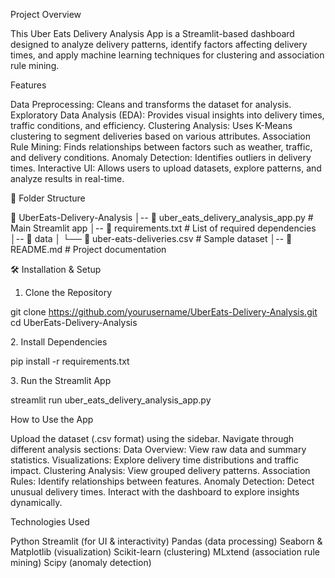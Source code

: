 Project Overview

This Uber Eats Delivery Analysis App is a Streamlit-based dashboard designed to analyze delivery patterns, 
identify factors affecting delivery times, and apply machine learning techniques for
clustering and association rule mining.

Features

Data Preprocessing: Cleans and transforms the dataset for analysis.
Exploratory Data Analysis (EDA): Provides visual insights into delivery times, traffic conditions, and efficiency.
Clustering Analysis: Uses K-Means clustering to segment deliveries based on various attributes.
Association Rule Mining: Finds relationships between factors such as weather, traffic, and delivery conditions.
Anomaly Detection: Identifies outliers in delivery times.
Interactive UI: Allows users to upload datasets, explore patterns, and analyze results in real-time.

📂 Folder Structure

📂 UberEats-Delivery-Analysis
│-- 📄 uber_eats_delivery_analysis_app.py  # Main Streamlit app
│-- 📄 requirements.txt  # List of required dependencies
│-- 📂 data
│   └── 📄 uber-eats-deliveries.csv  # Sample dataset
│-- 📄 README.md  # Project documentation

🛠 Installation & Setup

1. Clone the Repository

git clone https://github.com/yourusername/UberEats-Delivery-Analysis.git
cd UberEats-Delivery-Analysis

2️. Install Dependencies

pip install -r requirements.txt

3️. Run the Streamlit App

streamlit run uber_eats_delivery_analysis_app.py

 How to Use the App

Upload the dataset (.csv format) using the sidebar.
Navigate through different analysis sections:
Data Overview: View raw data and summary statistics.
Visualizations: Explore delivery time distributions and traffic impact.
Clustering Analysis: View grouped delivery patterns.
Association Rules: Identify relationships between features.
Anomaly Detection: Detect unusual delivery times.
Interact with the dashboard to explore insights dynamically.

Technologies Used

Python
Streamlit (for UI & interactivity)
Pandas (data processing)
Seaborn & Matplotlib (visualization)
Scikit-learn (clustering)
MLxtend (association rule mining)
Scipy (anomaly detection)
